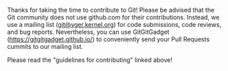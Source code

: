 Thanks for taking the time to contribute to Git! Please be advised that the
Git community does not use github.com for their contributions. Instead, we use
a mailing list (git@vger.kernel.org) for code submissions, code reviews, and
bug reports. Nevertheless, you can use GitGitGadget (https://gitgitgadget.github.io/)
to conveniently send your Pull Requests cummits to our mailing list.

Please read the "guidelines for contributing" linked above!
